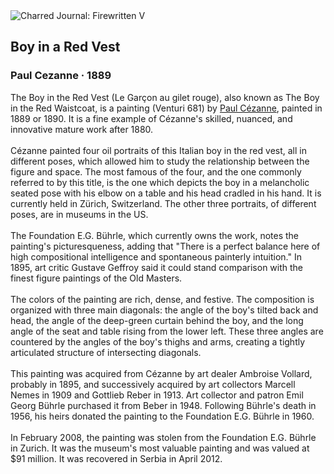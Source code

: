 <div class="artwork-of-the-day">
  <div class="container">
    <div class="img-wrapper">
      <img
        src="https://uploads6.wikiart.org/images/paul-cezanne/boy-in-a-red-vest-1889.jpg!Large.jpg"
        alt="Charred Journal: Firewritten V" />
    </div>
    <div class="artwork-detail">
      <div class="artwork-origin"> 
        <h2 class="artwork-name">Boy in a Red Vest</h2>
        <h3 class="artist">
          Paul Cezanne
                    ·  1889
        </h3>
      </div>
      <p class="description">
        <span class="artwork-description-text ng-binding" ng-bind-html="viewModel.ArtworkOfTheDay.Description | unsafe">The Boy in the Red Vest (Le Garçon au gilet rouge), also known as The Boy in the Red Waistcoat, is a painting (Venturi 681) by <a target="_blank" href="/en/paul-cezanne">Paul Cézanne</a>, painted in 1889 or 1890. It is a fine example of Cézanne's skilled, nuanced, and innovative mature work after 1880.
<br>
<br>Cézanne painted four oil portraits of this Italian boy in the red vest, all in different poses, which allowed him to study the relationship between the figure and space. The most famous of the four, and the one commonly referred to by this title, is the one which depicts the boy in a melancholic seated pose with his elbow on a table and his head cradled in his hand. It is currently held in Zürich, Switzerland. The other three portraits, of different poses, are in museums in the US.
<br>
<br>The Foundation E.G. Bührle, which currently owns the work, notes the painting's picturesqueness, adding that "There is a perfect balance here of high compositional intelligence and spontaneous painterly intuition." In 1895, art critic Gustave Geffroy said it could stand comparison with the finest figure paintings of the Old Masters.
<br>
<br>The colors of the painting are rich, dense, and festive. The composition is organized with three main diagonals: the angle of the boy's tilted back and head, the angle of the deep-green curtain behind the boy, and the long angle of the seat and table rising from the lower left. These three angles are countered by the angles of the boy's thighs and arms, creating a tightly articulated structure of intersecting diagonals.
<br>
<br>This painting was acquired from Cézanne by art dealer Ambroise Vollard, probably in 1895, and successively acquired by art collectors Marcell Nemes in 1909 and Gottlieb Reber in 1913. Art collector and patron Emil Georg Bührle purchased it from Beber in 1948. Following Bührle's death in 1956, his heirs donated the painting to the Foundation E.G. Bührle in 1960.
<br>
<br>In February 2008, the painting was stolen from the Foundation E.G. Bührle in Zurich. It was the museum's most valuable painting and was valued at $91 million. It was recovered in Serbia in April 2012.</span>
                        <div class="text-shadow-container" ng-show="showShadow" style=""></div>
      </p>
    </div>
  </div>

</div>
